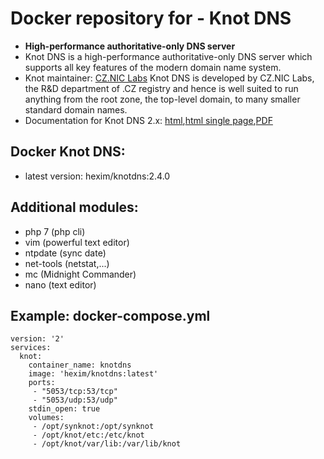 # Docker repository for - Knot DNS

- **High-performance authoritative-only DNS server**
- Knot DNS is a high-performance authoritative-only DNS server which supports all key features of the modern domain name system.
- Knot maintainer: [CZ.NIC Labs](https://www.knot-dns.cz/) Knot DNS is developed by CZ.NIC Labs, the R&D department of .CZ registry and hence is well suited to run anything from the root zone, the top-level domain, to many smaller standard domain names. 
- Documentation for Knot DNS 2.x: [html](https://www.knot-dns.cz/docs/2.x/html/),[html single page](https://www.knot-dns.cz/docs/2.x/singlehtml/),[PDF](https://www.knot-dns.cz/docs/2.x/KnotDNS.pdf)
                                                            
## Docker Knot DNS:
- latest version: hexim/knotdns:2.4.0

## Additional modules:

- php 7 (php cli)
- vim (powerful text editor)
- ntpdate (sync date)
- net-tools (netstat,...)
- mc (Midnight Commander)
- nano (text editor)

## Example: docker-compose.yml


```
version: '2'
services:
  knot:
    container_name: knotdns
    image: 'hexim/knotdns:latest'
    ports:
     - "5053/tcp:53/tcp"
     - "5053/udp:53/udp"
    stdin_open: true
    volumes:
     - /opt/synknot:/opt/synknot
     - /opt/knot/etc:/etc/knot
     - /opt/knot/var/lib:/var/lib/knot
```

